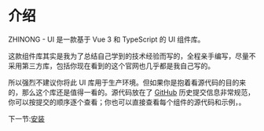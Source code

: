 # 介绍

ZHINONG - UI 是一款基于 Vue 3 和 TypeScript 的 UI 组件库。

这款组件库其实是我为了总结自己学到的技术经验而写的，全程亲手编写，尽量不采用第三方库，包括你现在看到的这个官网也几乎都是我自己写的。

所以强烈不建议你将此 UI 库用于生产环境。但如果你是抱着看源代码的目的来的，那么这个库还是值得一看的。源代码放在了 [GitHub](https://github.com/ljy123668/zhinong-ui-vue3) 历史提交信息非常规范，你可以按提交的顺序逐个查看；你也可以直接查看每个组件的源代码和示例，。

下一节:[安装](#/doc/install)
